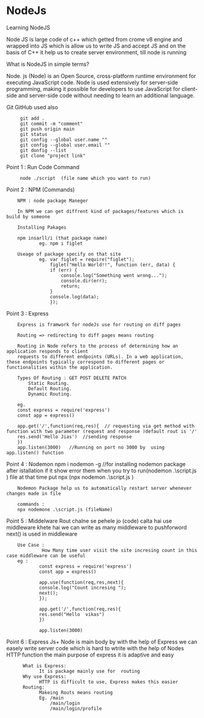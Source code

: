 # NodeJs
Learning NodeJS


 Node JS is large code of c++ which getted from crome v8 engine and wrapped into JS 
 which is allow us to write JS and accept JS and 
 on the basis of C++ it help us to create server environment, till node is running  

 What is NodeJS in simple terms?

  Node. js (Node) is an Open Source, cross-platform runtime environment for executing JavaScript code.
  Node is used extensively for server-side programming, 
  making it possible for developers to use JavaScript for 
  client-side and server-side code without needing to learn an additional language.

  Git GitHub used also
         
         git add .
         git commit -m "comment"
         git push origin main
         git status 
         git config --global user.name ""
         git config --global user.email ""
         git donfig --list
         git clone "project link"


Point 1 : Run Code Command

         node ./script  (file name which you want to run)

Point 2 : NPM (Commands)

        NPM : node package Maneger

        In NPM we can get diffrent kind of packages/features which is build by someone

        Installing Pakages 

        npm insarll/i (that package name)
                eg. npm i figlet 

        Useage of package specify on that site
                eg. var figlet = require("figlet");
                    figlet("Hello World!!", function (err, data) {
                    if (err) {
                        console.log("Something went wrong...");
                        console.dir(err);
                        return;
                    }
                    console.log(data);
                    });

Point 3 : Express

        Express is framwork for nodeJs use for routing on diff pages

        Routing => redirecting to diff pages means routing 

        Routing in Node refers to the process of determining how an application responds to client
        requests to different endpoints (URLs). In a web application, these endpoints typically correspond to different pages or functionalities within the application.

        Types Of Routing : GET POST DELETE PATCH 
            Static Routing.
            Default Routing.
            Dynamic Routing.

        eg. 
        const express = require('express')
        const app = express()

        app.get('/',function(req,res){  // requesting via get method with function with two parameter (request and response )default rout is '/' 
        res.send('Hello Jias')  //sending response 
        })
        app.listen(3000)   //Running on port no 3000 by  using app.listen() function

Point 4 : Nodemon
        npm i nodemon -g //for installing nodemon package 
        after istallation if it show error them when you try to run(nodemon .\script.js ) file at that time put npx (npx nodemon .\script.js )

        Nodemon Package help us to automatically restart server whenever changes made in file

        commands :
        npx nodemone .\script.js (fileName)


Point 5 : Middelware 
        Rout chalne se pehele jo (code) calta hai use middleware khete hai 
        we can write as many middleware to pushforword next() is used in middleware 

        Use Case :
                 How Many time user visit the site incresing count in this case middleware can be useful
        eg :
                const express = require('express')
                const app = express()

                app.use(function(req,res,next){
                console.log("Count incresing ");
                next();
                });

                app.get('/',function(req,res){
                res.send("Hello  vikas")
                })

                app.listen(3000)

Point 6 : Express Js+
                Node is main body by with the help of Express we can easely write server code which is hard to wtrite with the help of Nodes HTTP function the main purpose of express it is adaptive and easy 

          What is Express:
                It is package mainly use for  routing 
          Why use Express:
                HTTP is difficult to use, Express makes this easier 
          Routing:
                Makeing Routs means routing 
                Eg. /main
                    /main/login
                    /main/login/profile
            
